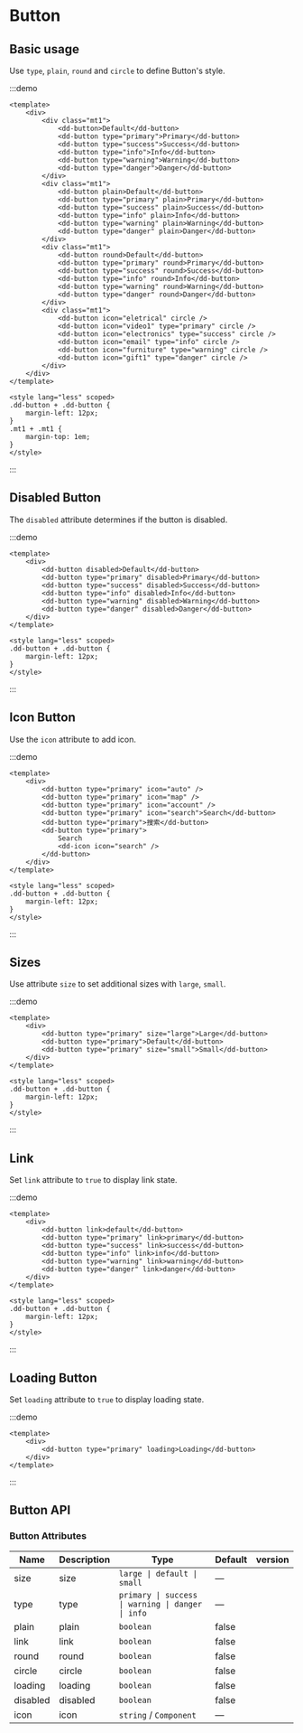 # Button

## Basic usage

Use `type`, `plain`, `round` and `circle` to define Button's style.

:::demo

```vue
<template>
	<div>
		<div class="mt1">
			<dd-button>Default</dd-button>
			<dd-button type="primary">Primary</dd-button>
			<dd-button type="success">Success</dd-button>
			<dd-button type="info">Info</dd-button>
			<dd-button type="warning">Warning</dd-button>
			<dd-button type="danger">Danger</dd-button>
		</div>
		<div class="mt1">
			<dd-button plain>Default</dd-button>
			<dd-button type="primary" plain>Primary</dd-button>
			<dd-button type="success" plain>Success</dd-button>
			<dd-button type="info" plain>Info</dd-button>
			<dd-button type="warning" plain>Warning</dd-button>
			<dd-button type="danger" plain>Danger</dd-button>
		</div>
		<div class="mt1">
			<dd-button round>Default</dd-button>
			<dd-button type="primary" round>Primary</dd-button>
			<dd-button type="success" round>Success</dd-button>
			<dd-button type="info" round>Info</dd-button>
			<dd-button type="warning" round>Warning</dd-button>
			<dd-button type="danger" round>Danger</dd-button>
		</div>
		<div class="mt1">
			<dd-button icon="eletrical" circle />
			<dd-button icon="video1" type="primary" circle />
			<dd-button icon="electronics" type="success" circle />
			<dd-button icon="email" type="info" circle />
			<dd-button icon="furniture" type="warning" circle />
			<dd-button icon="gift1" type="danger" circle />
		</div>
	</div>
</template>

<style lang="less" scoped>
.dd-button + .dd-button {
	margin-left: 12px;
}
.mt1 + .mt1 {
	margin-top: 1em;
}
</style>
```

:::

## Disabled Button

The `disabled` attribute determines if the button is disabled.

:::demo

```vue
<template>
	<div>
		<dd-button disabled>Default</dd-button>
		<dd-button type="primary" disabled>Primary</dd-button>
		<dd-button type="success" disabled>Success</dd-button>
		<dd-button type="info" disabled>Info</dd-button>
		<dd-button type="warning" disabled>Warning</dd-button>
		<dd-button type="danger" disabled>Danger</dd-button>
	</div>
</template>

<style lang="less" scoped>
.dd-button + .dd-button {
	margin-left: 12px;
}
</style>
```

:::

## Icon Button

Use the `icon` attribute to add icon.

:::demo

```vue
<template>
	<div>
		<dd-button type="primary" icon="auto" />
		<dd-button type="primary" icon="map" />
		<dd-button type="primary" icon="account" />
		<dd-button type="primary" icon="search">Search</dd-button>
		<dd-button type="primary">搜索</dd-button>
		<dd-button type="primary">
			Search
			<dd-icon icon="search" />
		</dd-button>
	</div>
</template>

<style lang="less" scoped>
.dd-button + .dd-button {
	margin-left: 12px;
}
</style>
```

:::

## Sizes

Use attribute `size` to set additional sizes with `large`, `small`.

:::demo

```vue
<template>
	<div>
		<dd-button type="primary" size="large">Large</dd-button>
		<dd-button type="primary">Default</dd-button>
		<dd-button type="primary" size="small">Small</dd-button>
	</div>
</template>

<style lang="less" scoped>
.dd-button + .dd-button {
	margin-left: 12px;
}
</style>
```

:::

## Link

Set `link` attribute to `true` to display link state.

:::demo

```vue
<template>
	<div>
		<dd-button link>default</dd-button>
		<dd-button type="primary" link>primary</dd-button>
		<dd-button type="success" link>success</dd-button>
		<dd-button type="info" link>info</dd-button>
		<dd-button type="warning" link>warning</dd-button>
		<dd-button type="danger" link>danger</dd-button>
	</div>
</template>

<style lang="less" scoped>
.dd-button + .dd-button {
	margin-left: 12px;
}
</style>
```

:::

## Loading Button

Set `loading` attribute to `true` to display loading state.

:::demo

```vue
<template>
	<div>
		<dd-button type="primary" loading>Loading</dd-button>
	</div>
</template>
```

:::

## Button API

### Button Attributes

| Name     | Description | Type                                              | Default | version |
| -------- | ----------- | ------------------------------------------------- | ------- | ------- |
| size     | size        | `large \| default \| small`                       | —       |
| type     | type        | `primary \| success \| warning \| danger \| info` | —       |
| plain    | plain       | `boolean`                                         | false   |
| link     | link        | `boolean`                                         | false   |         |
| round    | round       | `boolean`                                         | false   |
| circle   | circle      | `boolean`                                         | false   |
| loading  | loading     | `boolean`                                         | false   |
| disabled | disabled    | `boolean`                                         | false   |
| icon     | icon        | `string` / `Component`                            | —       |
